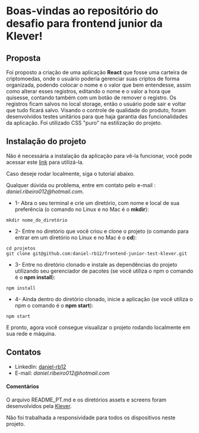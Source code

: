 # Boas-vindas ao repositório do desafio para frontend junior da Klever!

## Proposta

Foi proposto a criação de uma aplicação **React** que fosse uma carteira de criptomoedas,
onde o usuário poderia gerenciar suas criptos de forma organizada, podendo colocar o nome
e o valor que bem entendesse, assim como alterar esses registros, editando o nome e o valor
a hora que quisesse, contando também com um botão de remover o registro.
Os registros ficam salvos no local storage, então o usuário pode sair e voltar que tudo ficará
salvo.
Visando o controle de qualidade do produto, foram desenvolvidos testes unitários para que haja
garantia das funcionalidades da aplicação.
Foi utilizado CSS "puro" na estilização do projeto.

## Instalação do projeto

Não é necessária a instalação da aplicação para vê-la funcionar, você pode acessar este [link](https://daniel-rb12.github.io/frontend-junior-test-klever/) para utilizá-la.

Caso deseje rodar localmente, siga o tutorial abaixo.

Qualquer dúvida ou problema, entre em contato pelo e-mail : _daniel.ribeiro012@hotmail.com_.

* 1- Abra o seu terminal e crie um diretório, com nome e local de sua preferência (o comando no Linux e no Mac é o **mkdir**):
```
mkdir nome_do_diretório
```

* 2- Entre no diretório que você criou e clone o projeto (o comando para entrar em um diretório no Linux e no Mac é o **cd**):
```
cd projetos
git clone git@github.com:daniel-rb12/frontend-junior-test-klever.git
```

* 3- Entre no diretório clonado e instale as dependências do projeto utilizando seu gerenciador de pacotes
(se você utiliza o npm o comando é o **npm install**):
```
npm install
```

* 4- Ainda dentro do diretório clonado, inicie a aplicação (se você utiliza o npm o comando é o **npm start**):
```
npm start
```

E pronto, agora você consegue visualizar o projeto rodando localmente em sua rede e máquina.

## Contatos
* LinkedIn: [daniel-rb12](https://www.linkedin.com/in/daniel-rb12/)
* E-mail: _daniel.ribeiro012@hotmail.com_

#### Comentários
O arquivo README_PT.md e os diretórios assets e screens foram 
desenvolvidos pela [Klever](https://klever.io/en).

Não foi trabalhada a responsividade para todos os dispositivos neste projeto.
